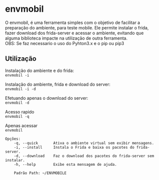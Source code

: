 # envmobil

O envmobil, é uma ferramenta simples com o objetivo de facilitar a preparação do ambiente, para teste mobile. Ele permite instalar o frida, fazer download dos frida-server e acessar o ambiente, evitando que alguma biblioteca impacte na utilização de outra ferramenta.
<br>OBS: Se faz necessario o uso do Pyhton3.x e o pip ou pip3

## Utilização

Instalação do ambiente e do frida:<br>
`envmobil -i`

Instalação do ambiente, frida e download do server:<br>
`envmobil -i -d`

Efetuando apenas o download do server:<br>
`envmobil -d`

Acesso rapido<br>
`envmobil -q`

Apenas acessar<br>
`envmobil`

```
Opções:
    -q, --quick       Ativa o ambiente virtual sem exibir mensagens.
    -i, --install     Instala o Frida e baixa os pacotes do frida-server.
    -d, --download    Faz o download dos pacotes do frida-server sem instalar.
    -h, --help        Exibe esta mensagem de ajuda.

    Padrão Path: ~/ENVMOBILE
```
